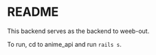 # README

This backend serves as the backend to weeb-out.

To run, cd to anime_api and run `rails s`.
